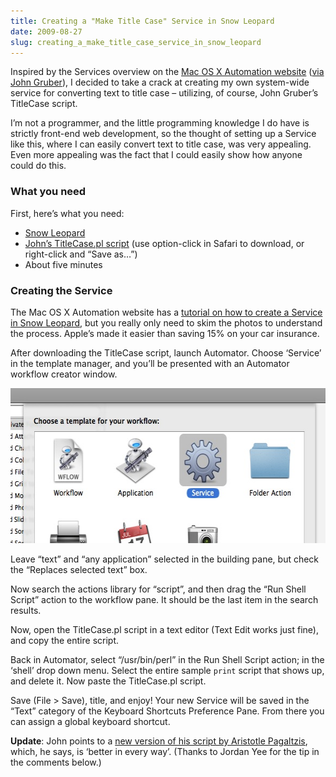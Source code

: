 ```yaml
---
title: Creating a "Make Title Case" Service in Snow Leopard
date: 2009-08-27
slug: creating_a_make_title_case_service_in_snow_leopard
---
```

<p>Inspired by the Services overview on the <a href="http://www.macosxautomation.com/">Mac OS X Automation website</a> (<a href="http://daringfireball.net/linked/2009/08/27/macosx-automation">via John Gruber</a>), I decided to take a crack at creating my own system-wide service for converting text to title case &#8211; utilizing, of course, John Gruber&#8217;s TitleCase script.</p>

<p>I&#8217;m not a programmer, and the little programming knowledge I do have is strictly front-end web development, so the thought of setting up a Service like this, where I can easily convert text to title case, was very appealing. Even more appealing was the fact that I could easily show how anyone could do this.</p>

<h3>What you need</h3>

<p>First, here&#8217;s what you need:</p>

<ul>
<li><a href="http://www.apple.com/macosx/">Snow Leopard</a></li>
<li><a href="http://daringfireball.net/2008/05/title_case">John&#8217;s TitleCase.pl script</a> (use option-click in Safari to download, or right-click and &#8220;Save as&#8230;&#8221;)</li>
<li>About five minutes</li>
</ul>

<h3>Creating the Service</h3>

<p>The Mac OS X Automation website has a <a href="http://www.macosxautomation.com/services/learn/tut01/index.html">tutorial on how to create a Service in Snow Leopard</a>, but you really only need to skim the photos to understand the process. Apple&#8217;s made it easier than saving 15% on your car insurance.</p>

<p>After downloading the TitleCase script, launch Automator. Choose &#8216;Service&#8217; in the template manager, and you&#8217;ll be presented with an Automator workflow creator window.</p>

<p><img src="/assets/img/automator-snowleopard.jpg" alt="automator-snowleopard.jpg" border="0" width="585" height="248" /></p>

<p>Leave &#8220;text&#8221; and &#8220;any application&#8221; selected in the building pane, but check the &#8220;Replaces selected text&#8221; box.</p>

<p>Now search the actions library for &#8220;script&#8221;, and then drag the &#8220;Run Shell Script&#8221; action to the workflow pane. It should be the last item in the search results.</p>

<p>Now, open the TitleCase.pl script in a text editor (Text Edit works just fine), and copy the entire script.</p>

<p>Back in Automator, select &#8220;/usr/bin/perl&#8221; in the Run Shell Script action; in the &#8216;shell&#8217; drop down menu. Select the entire sample <code>print</code> script that shows up, and delete it. Now paste the TitleCase.pl script.</p>

<p>Save (File > Save), title, and enjoy! Your new Service will be saved in the &#8220;Text&#8221; category of the Keyboard Shortcuts Preference Pane. From there you can assign a global keyboard shortcut.</p>

<p><strong>Update</strong>: John points to a <a href="http://plasmasturm.org/code/titlecase/">new version of his script by Aristotle Pagaltzis</a>, which, he says, is &#8216;better in every way&#8217;. (Thanks to Jordan Yee for the tip in the comments below.)</p>